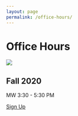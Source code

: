 ```yaml
---
layout: page 
permalink: /office-hours/
---
```


# Office Hours 

![](https://clarkart.files.wordpress.com/2010/12/saint-jerome-in-his-study.jpg)

## Fall 2020

MW 3:30 - 5:30 PM

 <a class="f6 link dim br1 ph3 pv2 mb2 dib white bg-black" href="#0">Sign Up</a>

